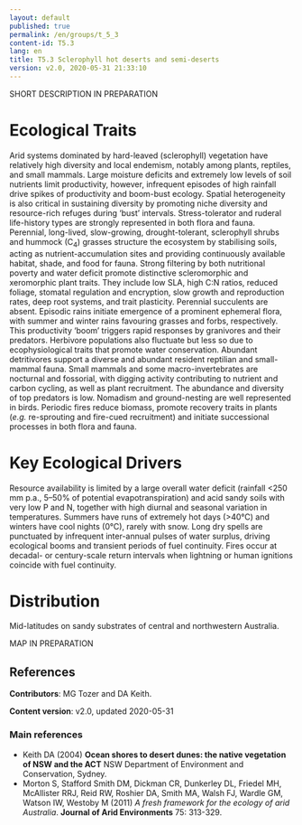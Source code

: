 ```yaml
---
layout: default
published: true
permalink: /en/groups/t_5_3
content-id: T5.3
lang: en
title: T5.3 Sclerophyll hot deserts and semi-deserts  
version: v2.0, 2020-05-31 21:33:10
---
```


SHORT DESCRIPTION IN PREPARATION

# Ecological Traits
 
Arid systems dominated by hard-leaved (sclerophyll) vegetation have relatively high diversity and local endemism, notably among plants, reptiles, and small mammals. Large moisture deficits and extremely low levels of soil nutrients limit productivity, however, infrequent episodes of high rainfall drive spikes of productivity and boom-bust ecology. Spatial heterogeneity is also critical in sustaining diversity by promoting niche diversity and resource-rich refuges during ‘bust’ intervals. Stress-tolerator and ruderal life-history types are strongly represented in both flora and fauna. Perennial, long-lived, slow-growing, drought-tolerant, sclerophyll shrubs and hummock (C<sub>4</sub>) grasses structure the ecosystem by stabilising soils, acting as nutrient-accumulation sites and providing continuously available habitat, shade, and food for fauna. Strong filtering by both nutritional poverty and water deficit promote distinctive scleromorphic and xeromorphic plant traits. They include low SLA, high C:N ratios, reduced foliage, stomatal regulation and encryption, slow growth and reproduction rates, deep root systems, and trait plasticity. Perennial succulents are absent. Episodic rains initiate emergence of a prominent ephemeral flora, with summer and winter rains favouring grasses and forbs, respectively. This productivity ‘boom’ triggers rapid responses by granivores and their predators. Herbivore populations also fluctuate but less so due to ecophysiological traits that promote water conservation. Abundant detritivores support a diverse and abundant resident reptilian and small-mammal fauna. Small mammals and some macro-invertebrates are nocturnal and fossorial, with digging activity contributing to nutrient and carbon cycling, as well as plant recruitment. The abundance and diversity of top predators is low. Nomadism and ground-nesting are well represented in birds. Periodic fires reduce biomass, promote recovery traits in plants (<i>e.g.</i> re-sprouting and fire-cued recruitment) and initiate successional processes in both flora and fauna.
 
# Key Ecological Drivers
 
Resource availability is limited by a large overall water deficit (rainfall <250 mm p.a., 5–50% of potential evapotranspiration) and acid sandy soils with very low P and N, together with high diurnal and seasonal variation in temperatures. Summers have runs of extremely hot days (>40°C) and winters have cool nights (0°C), rarely with snow. Long dry spells are punctuated by infrequent inter-annual pulses of water surplus, driving ecological booms and transient periods of fuel continuity. Fires occur at decadal- or century-scale return intervals when lightning or human ignitions coincide with fuel continuity.
 
# Distribution
 
Mid-latitudes on sandy substrates of central and northwestern Australia.

MAP IN PREPARATION

## References

**Contributors**: MG Tozer and DA Keith.

**Content version**: v2.0, updated 2020-05-31

### Main references
* Keith DA  (2004) **Ocean shores to desert dunes: the native vegetation of NSW and the ACT** NSW Department of Environment and Conservation, Sydney.
* Morton S, Stafford Smith DM, Dickman CR, Dunkerley DL, Friedel MH, McAllister RRJ, Reid RW, Roshier DA, Smith MA, Walsh FJ, Wardle GM, Watson IW, Westoby M  (2011) *A fresh framework for the ecology of arid Australia*. **Journal of Arid Environments** 75: 313-329.



